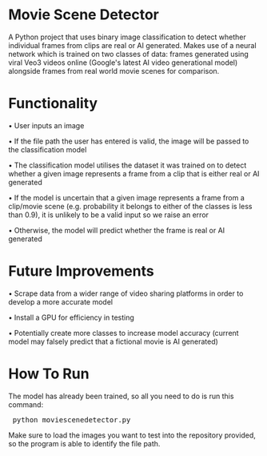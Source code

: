 # Movie Scene Detector

A Python project that uses binary image classification to detect whether individual frames from clips are real or AI generated. Makes use of a neural network which is trained on two classes of data: frames generated using viral Veo3 videos online (Google's latest AI video generational model) alongside frames from real world movie scenes for comparison. 

# Functionality

• User inputs an image

• If the file path the user has entered is valid, the image will be passed to the classification model

• The classification model utilises the dataset it was trained on to detect whether a given image represents a frame from a clip that is either real or AI generated 

•  If the model is uncertain that a given image represents a frame from a clip/movie scene (e.g. probability it belongs to either of the classes is less than 0.9), it is unlikely to be a valid input so we raise an error

• Otherwise, the model will predict whether the frame is real or AI generated

# Future Improvements

• Scrape data from a wider range of video sharing platforms in order to develop a more accurate model

• Install a GPU for efficiency in testing

• Potentially create more classes to increase model accuracy (current model may falsely predict that a fictional movie is AI generated)

# How To Run

The model has already been trained, so all you need to do is run this command:

<pre> python moviescenedetector.py </pre>

Make sure to load the images you want to test into the repository provided, so the program is able to identify the file path.





